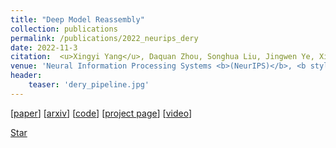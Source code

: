 ```yaml
---
title: "Deep Model Reassembly"
collection: publications
permalink: /publications/2022_neurips_dery
date: 2022-11-3
citation:  <u>Xingyi Yang</u>, Daquan Zhou, Songhua Liu, Jingwen Ye, Xinchao Wang
venue: 'Neural Information Processing Systems <b>(NeurIPS)</b>, <b style="color:red;">(Paper Award Nomination)</b>'
header:
    teaser: 'dery_pipeline.jpg'
---
```



[[paper](https://openreview.net/forum?id=gtCPWaY5bNh)] [[arxiv](https://arxiv.org/abs/2210.17409)]  [[code](https://github.com/Adamdad/DeRy)] [[project page](https://adamdad.github.io/dery/)] [[video](https://www.youtube.com/watch?v=q3WHjFWJ8w4)] 

<!-- Place this tag where you want the button to render. -->
<a class="github-button" href="https://github.com/Adamdad/Dery" data-icon="octicon-star" data-show-count="true" aria-label="Star Adamdad/Dery on GitHub">Star</a>